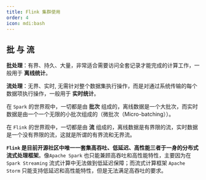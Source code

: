 ```yaml
---
title: Flink 集群使用
order: 4
icon: mdi:bash
---
```


## 批 与 流

**批处理**：有界、持久、大量，非常适合需要访问全套记录才能完成的计算工作，一般用于 **离线统计**。 

**流处理**：无界、实时, 无需针对整个数据集执行操作，而是对通过系统传输的每个数据项执行操作，一般用于 **实时统计**。

在 `Spark` 的世界观中，一切都是由 **批次** 组成的，离线数据是一个大批次，而实时数据是由一个一个无限的小批次组成的（微批次（Micro-batching））。

在 `Flink` 的世界观中，一切都是由 **流** 组成的，离线数据是有界限的流，实时数据是一个没有界限的流，这就是所谓的有界流和无界流。

**`Flink` 是目前开源社区中唯一一套集高吞吐、低延迟、高性能三者于一身的分布式流式处理框架**。像`Apache Spark` 也只能兼顾高吞吐和高性能特性，主要因为在 `Spark Streaming` 流式计算中无法做到低延迟保障；而流式计算框架 `Apache Storm` 只能支持低延迟和高性能特性，但是无法满足高吞吐的要求。

